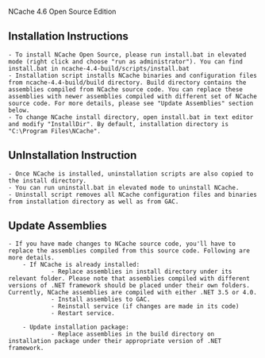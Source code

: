 NCache 4.6 Open Source Edition 

Installation Instructions
---------------------
	- To install NCache Open Source, please run install.bat in elevated mode (right click and choose "run as administrator"). You can find install.bat in ncache-4.4-build/scripts/install.bat
	- Installation script installs NCache binaries and configuration files from ncache-4.4-build/build directory. Build directory contains the assemblies compiled from NCache source code. You can replace these assemblies with newer assemblies compiled with different set of NCache source code. For more details, please see "Update Assemblies" section below.
	- To change NCache install directory, open install.bat in text editor and modify "InstallDir". By default, installation directory is "C:\Program Files\NCache".
	
UnInstallation Instruction
----------------------------
	- Once NCache is installed, uninstallation scripts are also copied to the install directory. 
	- You can run uninstall.bat in elevated mode to uninstall NCache.	
	- Uninstall script removes all NCache configuration files and binaries from installation directory as well as from GAC.
	
Update Assemblies
-------------------
	- If you have made changes to NCache source code, you'll have to replace the assemblies compiled from this source code. Following are more details.
		- If NCache is already installed:
				- Replace assemblies in install directory under its relevant folder. Please note that assemblies compiled with different versions of .NET framework should be placed under their own folders. Currently, NCache assemblies are compiled with either .NET 3.5 or 4.0.
				- Install assemblies to GAC.
				- Reinstall service (if changes are made in its code)
				- Restart service.
			
		- Update installation package:
				- Replace assemblies in the build directory on installation package under their appropriate version of .NET framework.
